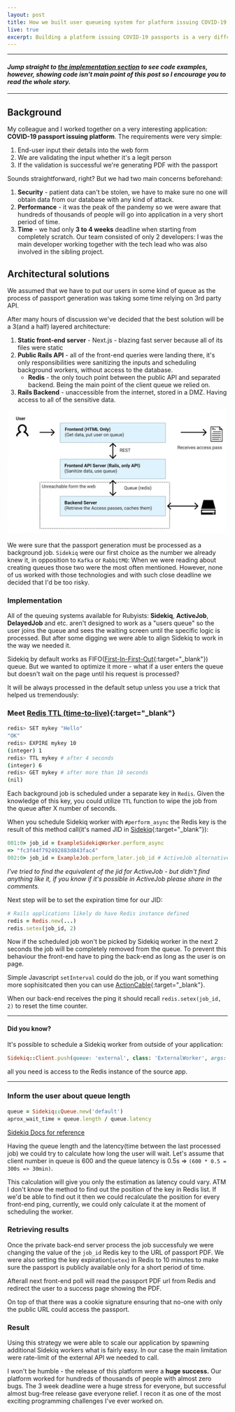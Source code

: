 ```yaml
---
layout: post
title: How we built user queueing system for platform issuing COVID-19 passports - Rails, Sidekiq, Redis
live: true
excerpt: Building a platform issuing COVID-19 passports is a very diffcult task especially in terms of security and performance. I am describing the problems we faced working on the application and the solutions we found to successfully release the application in 3 weeks of development time.
---
```


* * *
#### *Jump straight to [the implementation section](#implementation) to see code examples, however, showing code isn't main point of this post so I encourage you to read the whole story.*
* * *

## Background

My colleague and I worked together on a very interesting application: **COVID-19 passport issuing platform**. The requirements were very simple:
1. End-user input their details into the web form
2. We are validating the input whether it's a legit person
3. If the validation is successful we're generating PDF with the passport

Sounds straightforward, right? But we had two main concerns beforehand:
1. **Security** - patient data can't be stolen, we have to make sure no one will obtain data from our database with any kind of attack.
2. **Performance** - it was the peak of the pandemy so we were aware that hundreds of thousands of people will go into application in a very short period of time.
3. **Time** - we had only **3 to 4 weeks** deadline when starting from completely scratch. Our team consisted of only 2 developers: I was the main developer working together with the tech lead who was also involved in the sibling project.

## Architectural solutions

We assumed that we have to put our users in some kind of queue as the process of passport generation was taking some time relying on 3rd party API.

After many hours of discussion we've decided that the best solution will be a 3(and a half) layered architecture:
1. **Static front-end server** - Next.js - blazing fast server because all of its files were static
2. **Public Rails API** - all of the front-end queries were landing there, it's only responsibilities were sanitizing the inputs and scheduling background workers, without access to the database.
    - **Redis** - the only touch point between the public API and separated backend. Being the main point of the client queue we relied on.
3. **Rails Backend** - unaccessible from the internet, stored in a DMZ. Having access to all of the sensitive data.

![Vaccination Portal Architecture](/images/vaccination-portal-architecture.png)


We were sure that the passport generation must be processed as a background job. `Sidekiq` were our first choice as the number we already knew it, in opposition to `Kafka` or `RabbitMQ`:
When we were reading about creating queues those two were the most often mentioned. However, none of us worked with those technologies and with such close deadline we decided that I'd be too risky.

### Implementation

All of the queuing systems available for Rubyists: **Sidekiq**, **ActiveJob**, **DelayedJob** and etc. aren't designed to work as a "users queue" so the user joins the queue and sees the waiting screen until the specific logic is processed. But after some digging we were able to align Sidekiq to work in the way we needed it.

Sidekiq by default works as FIFO([First-In-First-Out](https://www.geeksforgeeks.org/fifo-first-in-first-out-approach-in-programming/?ref=lbp){:target="_blank"}) queue. But we wanted to optimize it more - what if a user enters the queue but doesn't wait on the page until his request is processed?

It will be always processed in the default setup unless you use a trick that helped us tremendously:

### Meet [Redis TTL (time-to-live)](https://redis.io/commands/TTL){:target="_blank"}
```sh
redis> SET mykey "Hello"
"OK"
redis> EXPIRE mykey 10
(integer) 1
redis> TTL mykey # after 4 seconds
(integer) 6
redis> GET mykey # after more than 10 seconds
(nil)
```

Each background job is scheduled under a separate key in `Redis`. Given the knowledge of this key, you could utilize `TTL` function to wipe the job from the queue after X number of seconds.

When you schedule Sidekiq worker with `#perform_async` the Redis key is the result of this method call(it's named JID in [Sidekiq](https://www.rubydoc.info/gems/sidekiq/Sidekiq%2FWorker:jid){:target="_blank"}):
```ruby
001:0> job_id = ExampleSidekiqWorker.perform_async
=> "fc3f44f792492883d843fac4"
002:0> job_id = ExampleJob.perform_later.job_id # ActiveJob alternative
```
<div class="text-grey font-small"><i>I've tried to find the equivalent of the jid for ActiveJob - but didn't find anything like it, if you know if it's possible in ActiveJob please share in the comments.</i></div>

Next step will be to set the expiration time for our JID:
```ruby
# Rails applications likely do have Redis instance defined
redis = Redis.new(...)
redis.setex(job_id, 2)
```

Now if the scheduled job won't be picked by Sidekiq worker in the next 2 seconds the job will be completely removed from the queue. To prevent this behaviour the front-end have to ping the back-end as long as the user is on page.

Simple Javascript `setInterval` could do the job, or if you want something more sophisitcated then you can use [ActionCable](https://guides.rubyonrails.org/action_cable_overview.html#example-1-user-appearances){:target="_blank"}.

When our back-end receives the ping it should recall `redis.setex(job_id, 2)` to reset the time counter.

* * *
#### Did you know?
It's possible to schedule a Sidekiq worker from outside of your application:
```ruby
Sidekiq::Client.push(queue: 'external', class: 'ExternalWorker', args: [])
```
all you need is access to the Redis instance of the source app.
* * *

### Inform the user about queue length

```ruby
queue = Sidekiq::Queue.new('default')
aprox_wait_time = queue.length / queue.latency
```
<a href="https://www.rubydoc.info/github/mperham/sidekiq/Sidekiq/Queue#initialize-instance_method" class="text-grey font-small" target="_blank">Sidekiq Docs for reference</a>

Having the queue length and the latency(time between the last processed job) we could try to calculate how long the user will wait.
Let's assume that client number in queue is 600 and the queue latency is 0.5s => `(600 * 0.5 = 300s => 30min)`.

This calculation will give you only the estimation as latency could vary. ATM I don't know the method to find out the position of the key in Redis list. If we'd be able to find out it then we could recalculate the position for every front-end ping, currently, we could only calculate it at the moment of scheduling the worker.

### Retrieving results

Once the private back-end server process the job successfuly we were changing the value of the `job_id` Redis key to the URL of passport PDF. We were also setting the key expiration(`setex`) in Redis to 10 minutes to make sure the passport is publicly available only for a short period of time.

Afterall next front-end poll will read the passport PDF url from Redis and redirect the user to a success page showing the PDF.

On top of that there was a cookie signature ensuring that no-one with only the public URL could access the passport.


### Result

Using this strategy we were able to scale our application by spawning additional Sidekiq workers what is fairly easy. In our case the main limitation were rate-limit of the external API we needed to call.

I won't be humble - the release of this platform were a **huge success.** Our platform worked for hundreds of thousands of people with almost zero bugs. The 3 week deadline were a huge stress for everyone, but successful almost bug-free release gave everyone relief. I recon it as one of the most exciting programming challenges I've ever worked on.
